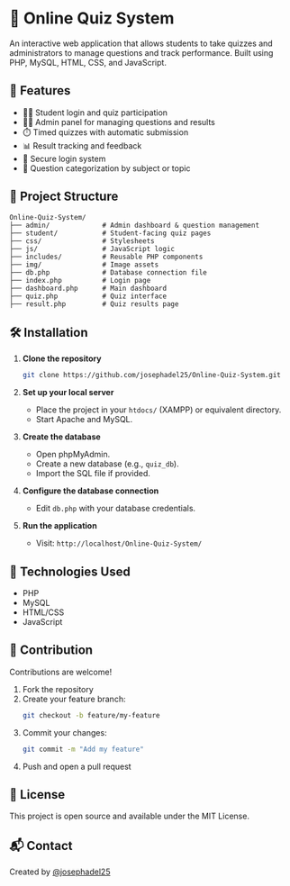 
# 🧠 Online Quiz System

An interactive web application that allows students to take quizzes and administrators to manage questions and track performance. Built using PHP, MySQL, HTML, CSS, and JavaScript.

## 📌 Features

- 🧑‍🎓 Student login and quiz participation
- 🧑‍💼 Admin panel for managing questions and results
- ⏱️ Timed quizzes with automatic submission
- 📊 Result tracking and feedback
- 🔐 Secure login system
- 🧩 Question categorization by subject or topic

## 📂 Project Structure

```
Online-Quiz-System/
├── admin/             # Admin dashboard & question management
├── student/           # Student-facing quiz pages
├── css/               # Stylesheets
├── js/                # JavaScript logic
├── includes/          # Reusable PHP components
├── img/               # Image assets
├── db.php             # Database connection file
├── index.php          # Login page
├── dashboard.php      # Main dashboard
├── quiz.php           # Quiz interface
├── result.php         # Quiz results page
```

## 🛠️ Installation

1. **Clone the repository**
   ```bash
   git clone https://github.com/josephadel25/Online-Quiz-System.git
   ```

2. **Set up your local server**
   - Place the project in your `htdocs/` (XAMPP) or equivalent directory.
   - Start Apache and MySQL.

3. **Create the database**
   - Open phpMyAdmin.
   - Create a new database (e.g., `quiz_db`).
   - Import the SQL file if provided.

4. **Configure the database connection**
   - Edit `db.php` with your database credentials.

5. **Run the application**
   - Visit: `http://localhost/Online-Quiz-System/`

## 🧪 Technologies Used

- PHP
- MySQL
- HTML/CSS
- JavaScript

## 🤝 Contribution

Contributions are welcome!

1. Fork the repository
2. Create your feature branch:
   ```bash
   git checkout -b feature/my-feature
   ```
3. Commit your changes:
   ```bash
   git commit -m "Add my feature"
   ```
4. Push and open a pull request

## 📄 License

This project is open source and available under the MIT License.

## 📬 Contact

Created by [@josephadel25](https://github.com/josephadel25)
